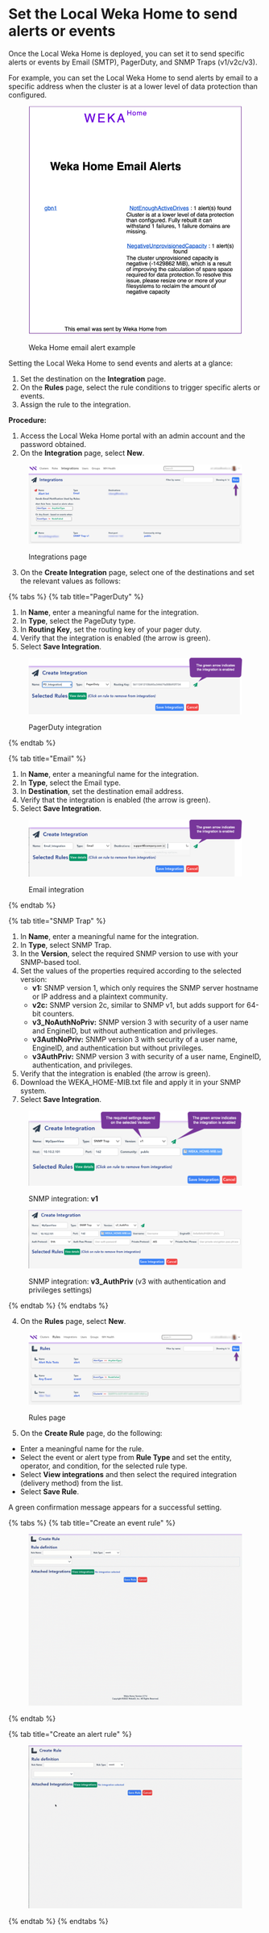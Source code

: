 # Set the Local Weka Home to send alerts or events

Once the Local Weka Home is deployed, you can set it to send specific alerts or events by Email (SMTP), PagerDuty, and SNMP Traps (v1/v2c/v3).

For example, you can set the Local Weka Home to send alerts by email to a specific address when the cluster is at a lower level of data protection than configured.

<figure><img src="../../.gitbook/assets/lwh_email_alert_example.png" alt=""><figcaption><p>Weka Home email alert example</p></figcaption></figure>

Setting the Local Weka Home to send events and alerts at a glance:

1. Set the destination on the **Integration** page.
2. On the **Rules** page, select the rule conditions to trigger specific alerts or events.
3. Assign the rule to the integration.

**Procedure:**

1. Access the Local Weka Home portal with an admin account and the password obtained.
2. On the **Integration** page, select **New**.

<figure><img src="../../.gitbook/assets/wmng_integrations_new.png" alt=""><figcaption><p>Integrations page</p></figcaption></figure>

3. On the **Create Integration** page, select one of the destinations and set the relevant values as follows:

{% tabs %}
{% tab title="PagerDuty" %}
1. In **Name**, enter a meaningful name for the integration.
2. In **Type**, select the PageDuty type.
3. In **Routing Key**, set the routing key of your pager duty.
4. Verify that the integration is enabled (the arrow is green).
5. Select **Save Integration**.

<figure><img src="../../.gitbook/assets/wmng_lwh_pd_integration.png" alt=""><figcaption><p>PagerDuty integration</p></figcaption></figure>
{% endtab %}

{% tab title="Email" %}
1. In **Name**, enter a meaningful name for the integration.
2. In **Type**, select the Email type.
3. In **Destination**, set the destination email address.
4. Verify that the integration is enabled (the arrow is green).
5. Select **Save Integration**.

<figure><img src="../../.gitbook/assets/wmng_lwh_email_integration.png" alt=""><figcaption><p>Email integration</p></figcaption></figure>
{% endtab %}

{% tab title="SNMP Trap" %}
1. In **Name**, enter a meaningful name for the integration.
2. In **Type**, select SNMP Trap.
3. In the **Version**, select the required SNMP version to use with your SNMP-based tool.&#x20;
4. Set the values of the properties required according to the selected version:
   * **v1:** SNMP version 1, which only requires the SNMP server hostname or IP address and a plaintext community.
   * **v2c:** SNMP version 2c, similar to SNMP v1, but adds support for 64-bit counters.
   * **v3\_NoAuthNoPriv:** SNMP version 3 with security of a user name and EngineID, but without authentication and privileges.
   * **v3AuthNoPriv:** SNMP version 3 with security of a user name, EngineID, and authentication but without privileges.
   * **v3AuthPriv:** SNMP version 3 with security of a user name, EngineID, authentication, and privileges.
5. Verify that the integration is enabled (the arrow is green).
6. Download the WEKA\_HOME-MIB.txt file and apply it in your SNMP system.
7. Select **Save Integration**.

<figure><img src="../../.gitbook/assets/wmng_lwh_snmp_v1_integration.png" alt=""><figcaption><p>SNMP integration: <strong>v1</strong></p></figcaption></figure>

<figure><img src="../../.gitbook/assets/wmng_lwh_snmp_integration.png" alt=""><figcaption><p>SNMP integration: <strong>v3_AuthPriv</strong> (v3 with authentication and privileges settings)</p></figcaption></figure>
{% endtab %}
{% endtabs %}

4. On the **Rules** page, select **New**.

<figure><img src="../../.gitbook/assets/wmng_rules_new.png" alt=""><figcaption><p>Rules page</p></figcaption></figure>

5. On the **Create Rule** page, do the following:

* Enter a meaningful name for the rule.
* Select the event or alert type from **Rule Type** and set the entity, operator, and condition, for the selected rule type.
* Select **View integrations** and then select the required integration (delivery method) from the list.
* Select **Save Rule**.

A green confirmation message appears for a successful setting.

{% tabs %}
{% tab title="Create an event rule" %}
<figure><img src="../../.gitbook/assets/lwh_event_rule_example.gif" alt=""><figcaption></figcaption></figure>
{% endtab %}

{% tab title="Create an alert rule" %}
<figure><img src="../../.gitbook/assets/lwh_alert_rule_example.gif" alt=""><figcaption></figcaption></figure>
{% endtab %}
{% endtabs %}
